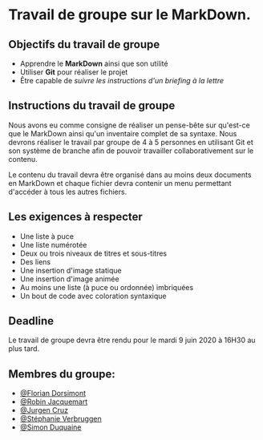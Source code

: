 # Travail de groupe sur le MarkDown.

## Objectifs du travail de groupe 
- Apprendre le **MarkDown** ainsi que son utilité
- Utiliser **Git** pour réaliser le projet
- Être capable de *suivre les instructions d'un briefing à la lettre*  
  
## Instructions du travail de groupe  
Nous avons eu comme consigne de réaliser un pense-bête sur qu'est-ce que le MarkDown ainsi qu'un inventaire complet de sa syntaxe. Nous devrons réaliser le travail par groupe de 4 à 5 personnes en utilisant Git et son système de branche afin de pouvoir travailler collaborativement sur le contenu.  
  
Le contenu du travail devra être organisé dans au moins deux documents en MarkDown et chaque fichier devra contenir un menu permettant d'accéder à tous les autres fichiers.  
  
## Les exigences à respecter  
- Une liste à puce
- Une liste numérotée
- Deux ou trois niveaux de titres et sous-titres
- Des liens
- Une insertion d'image statique
- Une insertion d'image animée
- Au moins une liste (à puce ou ordonnée) imbriquées
- Un bout de code avec coloration syntaxique
  
## Deadline
Le travail de groupe devra être rendu pour le mardi 9 juin 2020 à 16H30 au plus tard.  
  

## Membres du groupe:
- [@Florian Dorsimont](https://github.com/THE-HYPOCHRIST)
- [@Robin Jacquemart](https://github.com/JackRob)
- [@Jurgen Cruz](https://github.com/jcruz97)
- [@Stéphanie Verbruggen](https://github.com/Stalsa)
- [@Simon Duquaine](https://github.com/simonduquaine)  
  
